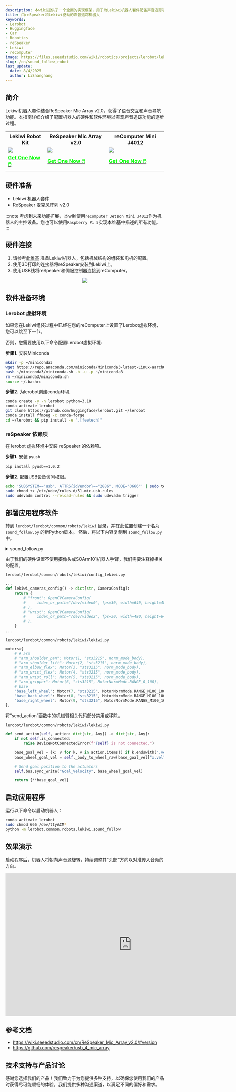 ```yaml
---
description: 本wiki提供了一个全面的实现框架，用于为Lekiwi机器人套件配备声音追踪功能，使用ReSpeaker Mic Array v2.0和reComputer Jetson Mini。内容涵盖硬件集成、环境配置和软件适配，并演示实时音频源追踪功能。
title: 由reSpeaker和Lekiwi驱动的声音追踪机器人
keywords:
- Lerobot
- Huggingface
- Car
- Robotics
- reSpeaker
- Lekiwi
- reComputer
image: https://files.seeedstudio.com/wiki/robotics/projects/lerobot/lekiwi/lekiwi_cad_v1.webp
slug: /cn/sound_follow_robot
last_update:
  date: 8/4/2025
  author: LiShanghang
---
```


## 简介
Lekiwi机器人套件结合ReSpeaker Mic Array v2.0，获得了语音交互和声音导航功能。本指南详细介绍了配置机器人的硬件和软件环境以实现声音追踪功能的逐步过程。

<div class="table-center">
  <table align="center">
    <tr>
        <th>Lekiwi Robot Kit</th>
        <th>ReSpeaker Mic Array v2.0</th>
        <th>reComputer Mini J4012</th>
    </tr>
    <tr>
        <td>
            <div style={{textAlign:'center'}}>
                <img src="https://files.seeedstudio.com/wiki/robotics/projects/lerobot/lekiwi/lekiwi_cad_v1.png" style={{width:250, height:'auto'}}/>
            </div>
        </td>
        <td>
            <div style={{textAlign:'center'}}>
                <img src="https://media-cdn.seeedstudio.com/media/catalog/product/cache/bb49d3ec4ee05b6f018e93f896b8a25d/0/2/02_7.png" style={{width:250, height:'auto'}}/>
            </div>
        </td>
        <td>
            <div style={{textAlign:'center'}}>
                <img src="https://media-cdn.seeedstudio.com/media/catalog/product/cache/bb49d3ec4ee05b6f018e93f896b8a25d/2/-/2-recomputer-mini-j30or40-45font_1.jpg" style={{width:250, height:'auto'}}/>
            </div>
        </td>
    </tr>
    <tr>
        <td>
            <div class="get_one_now_container" style={{textAlign: 'center'}}>
                <a class="get_one_now_item" href="https://www.seeedstudio.com/SO-ARM101-Low-Cost-AI-Arm-Kit-Pro-p-6427.html" target="_blank">
                    <strong><span><font color={'FFFFFF'} size={"4"}> Get One Now 🖱️</font></span></strong>
                </a>
            </div>
        </td>
        <td>
            <div class="get_one_now_container" style={{textAlign: 'center'}}>
                <a class="get_one_now_item" href="https://www.seeedstudio.com/ReSpeaker-Mic-Array-v2-0.html?___store=retailer" target="_blank">
                    <strong><span><font color={'FFFFFF'} size={"4"}> Get One Now 🖱️</font></span></strong>
                </a>
            </div>
        </td>
        <td>
            <div class="get_one_now_container" style={{textAlign: 'center'}}>
                <a class="get_one_now_item" href="https://www.seeedstudio.com/reComputer-Mini-J4012-with-Extension-p-6353.html" target="_blank">
                    <strong><span><font color={'FFFFFF'} size={"4"}> Get One Now 🖱️</font></span></strong>
                </a>
            </div>
        </td>
    </tr>
  </table>
</div>


## 硬件准备

- Lekiwi 机器人套件
- ReSpeaker 麦克风阵列 v2.0

:::note
考虑到未来功能扩展，本wiki使用`reComputer Jetson Mini J4012`作为机器人的主控设备。您也可以使用`Raspberry Pi 5`实现本维基中描述的所有功能。
:::

## 硬件连接

1. 请参考[此维基](https://wiki.seeedstudio.com/cn/lerobot_lekiwi/) 准备Lekiwi机器人，包括机械结构的组装和电机的配置。
2. 使用3D打印的连接器将reSpeaker安装到Lekiwi上。
3. 使用USB线将reSpeaker和伺服控制器连接到reComputer。

<div align="center">
    <img width={1000}
    src="https://files.seeedstudio.com/wiki/reComputer-Jetson/sound_follow/robot.jpg" />
</div>

## 软件准备环境

### Lerobot 虚拟环境

如果您在Lekiwi组装过程中已经在您的reComputer上设置了Lerobot虚拟环境，您可以跳至下一节。

否则，您需要使用以下命令配置Lerobot虚拟环境:

**步骤1.** 安装Miniconda
```bash
mkdir -p ~/miniconda3
wget https://repo.anaconda.com/miniconda/Miniconda3-latest-Linux-aarch64.sh -O ~/miniconda3/miniconda.sh
bash ~/miniconda3/miniconda.sh -b -u -p ~/miniconda3
rm ~/miniconda3/miniconda.sh
source ~/.bashrc
```
**步骤2.** 为lerobot创建conda环境
```bash
conda create -y -n lerobot python=3.10
conda activate lerobot
git clone https://github.com/huggingface/lerobot.git ~/lerobot
conda install ffmpeg -c conda-forge
cd ~/lerobot && pip install -e ".[feetech]"
```

### reSpeaker 依赖项

在 lerobot 虚拟环境中安装 reSpeaker 的依赖项。

**步骤1.** 安装 `pyusb`

```bash
pip install pyusb==1.0.2
```

**步骤2.** 配置USB设备访问权限。

```bash
echo 'SUBSYSTEM=="usb", ATTRS{idVendor}=="2886", MODE="0666"' | sudo tee /etc/udev/rules.d/51-mic-usb.rules
sudo chmod +x /etc/udev/rules.d/51-mic-usb.rules
sudo udevadm control --reload-rules && sudo udevadm trigger
```

## 部署应用程序软件

转到 `lerobot/lerobot/common/robots/lekiwi` 目录，并在此位置创建一个名为 `sound_follow.py` 的新Python脚本。
然后，将以下内容复制到 `sound_follow.py` 中。

<details>

<summary> sound_follow.py </summary>

```python

#!/usr/bin/env python3


import logging
import time
import sys
import struct
import usb.core
import usb.util

from .config_lekiwi import LeKiwiConfig
from .lekiwi import LeKiwi

class Tuning:
    TIMEOUT = 100000

    def __init__(self, dev):
        self.dev = dev
        self.PARAMETERS = {
            'AECFREEZEONOFF': (18, 7, 'int', 1, 0, 'rw', 'Adaptive Echo Canceler updates inhibit.', '0 = Adaptation enabled', '1 = Freeze adaptation, filter only'),
            'AECNORM': (18, 19, 'float', 16, 0.25, 'rw', 'Limit on norm of AEC filter coefficients'),
            'AECPATHCHANGE': (18, 25, 'int', 1, 0, 'ro', 'AEC Path Change Detection.', '0 = false (no path change detected)', '1 = true (path change detected)'),
            'RT60': (18, 26, 'float', 0.9, 0.25, 'ro', 'Current RT60 estimate in seconds'),
            'HPFONOFF': (18, 27, 'int', 3, 0, 'rw', 'High-pass Filter on microphone signals.', '0 = OFF', '1 = ON - 70 Hz cut-off', '2 = ON - 125 Hz cut-off', '3 = ON - 180 Hz cut-off'),
            'RT60ONOFF': (18, 28, 'int', 1, 0, 'rw', 'RT60 Estimation for AES. 0 = OFF 1 = ON'),
            'AECSILENCELEVEL': (18, 30, 'float', 1, 1e-09, 'rw', 'Threshold for signal detection in AEC [-inf .. 0] dBov (Default: -80dBov = 10log10(1x10-8))'),
            'AECSILENCEMODE': (18, 31, 'int', 1, 0, 'ro', 'AEC far-end silence detection status. ', '0 = false (signal detected) ', '1 = true (silence detected)'),
            'AGCONOFF': (19, 0, 'int', 1, 0, 'rw', 'Automatic Gain Control. ', '0 = OFF ', '1 = ON'),
            'AGCMAXGAIN': (19, 1, 'float', 1000, 1, 'rw', 'Maximum AGC gain factor. ', '[0 .. 60] dB (default 30dB = 20log10(31.6))'),
            'AGCDESIREDLEVEL': (19, 2, 'float', 0.99, 1e-08, 'rw', 'Target power level of the output signal. ', '[-inf .. 0] dBov (default: -23dBov = 10log10(0.005))'),
            'AGCGAIN': (19, 3, 'float', 1000, 1, 'rw', 'Current AGC gain factor. ', '[0 .. 60] dB (default: 0.0dB = 20log10(1.0))'),
            'AGCTIME': (19, 4, 'float', 1, 0.1, 'rw', 'Ramps-up / down time-constant in seconds.'),
            'CNIONOFF': (19, 5, 'int', 1, 0, 'rw', 'Comfort Noise Insertion.', '0 = OFF', '1 = ON'),
            'FREEZEONOFF': (19, 6, 'int', 1, 0, 'rw', 'Adaptive beamformer updates.', '0 = Adaptation enabled', '1 = Freeze adaptation, filter only'),
            'STATNOISEONOFF': (19, 8, 'int', 1, 0, 'rw', 'Stationary noise suppression.', '0 = OFF', '1 = ON'),
            'GAMMA_NS': (19, 9, 'float', 3, 0, 'rw', 'Over-subtraction factor of stationary noise. min .. max attenuation'),
            'MIN_NS': (19, 10, 'float', 1, 0, 'rw', 'Gain-floor for stationary noise suppression.', '[-inf .. 0] dB (default: -16dB = 20log10(0.15))'),
            'NONSTATNOISEONOFF': (19, 11, 'int', 1, 0, 'rw', 'Non-stationary noise suppression.', '0 = OFF', '1 = ON'),
            'GAMMA_NN': (19, 12, 'float', 3, 0, 'rw', 'Over-subtraction factor of non- stationary noise. min .. max attenuation'),
            'MIN_NN': (19, 13, 'float', 1, 0, 'rw', 'Gain-floor for non-stationary noise suppression.', '[-inf .. 0] dB (default: -10dB = 20log10(0.3))'),
            'ECHOONOFF': (19, 14, 'int', 1, 0, 'rw', 'Echo suppression.', '0 = OFF', '1 = ON'),
            'GAMMA_E': (19, 15, 'float', 3, 0, 'rw', 'Over-subtraction factor of echo (direct and early components). min .. max attenuation'),
            'GAMMA_ETAIL': (19, 16, 'float', 3, 0, 'rw', 'Over-subtraction factor of echo (tail components). min .. max attenuation'),
            'GAMMA_ENL': (19, 17, 'float', 5, 0, 'rw', 'Over-subtraction factor of non-linear echo. min .. max attenuation'),
            'NLATTENONOFF': (19, 18, 'int', 1, 0, 'rw', 'Non-Linear echo attenuation.', '0 = OFF', '1 = ON'),
            'NLAEC_MODE': (19, 20, 'int', 2, 0, 'rw', 'Non-Linear AEC training mode.', '0 = OFF', '1 = ON - phase 1', '2 = ON - phase 2'),
            'SPEECHDETECTED': (19, 22, 'int', 1, 0, 'ro', 'Speech detection status.', '0 = false (no speech detected)', '1 = true (speech detected)'),
            'FSBUPDATED': (19, 23, 'int', 1, 0, 'ro', 'FSB Update Decision.', '0 = false (FSB was not updated)', '1 = true (FSB was updated)'),
            'FSBPATHCHANGE': (19, 24, 'int', 1, 0, 'ro', 'FSB Path Change Detection.', '0 = false (no path change detected)', '1 = true (path change detected)'),
            'TRANSIENTONOFF': (19, 29, 'int', 1, 0, 'rw', 'Transient echo suppression.', '0 = OFF', '1 = ON'),
            'VOICEACTIVITY': (19, 32, 'int', 1, 0, 'ro', 'VAD voice activity status.', '0 = false (no voice activity)', '1 = true (voice activity)'),
            'STATNOISEONOFF_SR': (19, 33, 'int', 1, 0, 'rw', 'Stationary noise suppression for ASR.', '0 = OFF', '1 = ON'),
            'NONSTATNOISEONOFF_SR': (19, 34, 'int', 1, 0, 'rw', 'Non-stationary noise suppression for ASR.', '0 = OFF', '1 = ON'),
            'GAMMA_NS_SR': (19, 35, 'float', 3, 0, 'rw', 'Over-subtraction factor of stationary noise for ASR. ', '[0.0 .. 3.0] (default: 1.0)'),
            'GAMMA_NN_SR': (19, 36, 'float', 3, 0, 'rw', 'Over-subtraction factor of non-stationary noise for ASR. ', '[0.0 .. 3.0] (default: 1.1)'),
            'MIN_NS_SR': (19, 37, 'float', 1, 0, 'rw', 'Gain-floor for stationary noise suppression for ASR.', '[-inf .. 0] dB (default: -16dB = 20log10(0.15))'),
            'MIN_NN_SR': (19, 38, 'float', 1, 0, 'rw', 'Gain-floor for non-stationary noise suppression for ASR.', '[-inf .. 0] dB (default: -10dB = 20log10(0.3))'),
            'GAMMAVAD_SR': (19, 39, 'float', 1000, 0, 'rw', 'Set the threshold for voice activity detection.', '[-inf .. 60] dB (default: 3.5dB 20log10(1.5))'),
            # 'KEYWORDDETECT': (20, 0, 'int', 1, 0, 'ro', 'Keyword detected. Current value so needs polling.'),
            'DOAANGLE': (21, 0, 'int', 359, 0, 'ro', 'DOA angle. Current value. Orientation depends on build configuration.')
        }

    def write(self, name, value):
        try:
            data = self.PARAMETERS[name]
        except KeyError:
            return

        if data[5] == 'ro':
            raise ValueError('{} is read-only'.format(name))

        id = data[0]

        # 4 bytes offset, 4 bytes value, 4 bytes type
        if data[2] == 'int':
            payload = struct.pack(b'iii', data[1], int(value), 1)
        else:
            payload = struct.pack(b'ifi', data[1], float(value), 0)

        self.dev.ctrl_transfer(
            usb.util.CTRL_OUT | usb.util.CTRL_TYPE_VENDOR | usb.util.CTRL_RECIPIENT_DEVICE,
            0, 0, id, payload, self.TIMEOUT)

    def read(self, name):
        try:
            data = self.PARAMETERS[name]
        except KeyError:
            return

        id = data[0]

        cmd = 0x80 | data[1]
        if data[2] == 'int':
            cmd |= 0x40

        length = 8

        response = self.dev.ctrl_transfer(
            usb.util.CTRL_IN | usb.util.CTRL_TYPE_VENDOR | usb.util.CTRL_RECIPIENT_DEVICE,
            0, cmd, id, length, self.TIMEOUT)

        # response = struct.unpack(b'ii', response.tostring())
        response = struct.unpack(b'ii', response.tobytes() if sys.version_info[1]>=2 else response.tostring())

        if data[2] == 'int':
            result = response[0]
        else:
            result = response[0] * (2.**response[1])

        return result

    def set_vad_threshold(self, db):
        self.write('GAMMAVAD_SR', db)

    def is_voice(self):
        return self.read('VOICEACTIVITY')

    @property
    def direction(self):
        return self.read('DOAANGLE')

    @property
    def version(self):
        return self.dev.ctrl_transfer(
            usb.util.CTRL_IN | usb.util.CTRL_TYPE_VENDOR | usb.util.CTRL_RECIPIENT_DEVICE,
            0, 0x80, 0, 1, self.TIMEOUT)[0]

    def close(self):
        """
        close the interface
        """
        usb.util.dispose_resources(self.dev)


class SoundFollowingRobot:
    def __init__(self):
        logging.info("Configuring LeKiwi")
        self.robot = LeKiwi(LeKiwiConfig())
        logging.info("Connecting LeKiwi")
        self.robot.connect(False)

        # scale factor
        self.scale_factor = 2
        self.angle_threshold = 5.0

        self.mic = self.find()

    def find(self, vid=0x2886, pid=0x0018):
        dev = usb.core.find(idVendor=vid, idProduct=pid)
        if not dev:
            return

        return Tuning(dev)
    
    def get_sound_direction(self):
        return self.mic.read("DOAANGLE")
        
    def robot_turn(self, speed):
        data = {'x.vel': 0.0, 'y.vel': 0.0, 'theta.vel': int(speed/self.scale_factor)}
        _action_sent = self.robot.send_action(data)

    def run(self):
        try:
            self.mic.set_vad_threshold(5)
            while True:
                if robot.mic.is_voice():
                    sound_angle = self.get_sound_direction()
                    angle_diff = sound_angle - 90
                    if angle_diff > 180:
                        angle_diff -= 360
                    elif angle_diff < -180:
                        angle_diff += 360
                    if abs(angle_diff) < self.angle_threshold:
                        self.robot_turn(0)
                    else:
                        self.robot_turn(angle_diff)
                    print(f"voice angle: {sound_angle}")
                else:
                    print('No voice detected!')
                time.sleep(0.2)
        except KeyboardInterrupt:
            print("Finish")
        except Exception as e:
            print(f"Exception occurred: {e}")
        finally:
            self.close()
    
    def close(self):
        self.robot_turn(0)
        self.robot.disconnect()
        self.mic.close()


if __name__ == "__main__":
    robot = SoundFollowingRobot()
    robot.run()

```

</details>

由于我们的硬件设置不使用摄像头或SOArm101机器人手臂，我们需要注释掉相关的配置。

`lerobot/lerobot/common/robots/lekiwi/config_lekiwi.py`

```python
...
def lekiwi_cameras_config() -> dict[str, CameraConfig]:
    return {
        # "front": OpenCVCameraConfig(
        #     index_or_path="/dev/video0", fps=30, width=640, height=480, rotation=Cv2Rotation.ROTATE_180
        # ),
        # "wrist": OpenCVCameraConfig(
        #     index_or_path="/dev/video2", fps=30, width=480, height=640, rotation=Cv2Rotation.ROTATE_90
        # ),
    }
...
```

`lerobot/lerobot/common/robots/lekiwi/lekiwi.py`

```python
motors={
    # # arm
    # "arm_shoulder_pan": Motor(1, "sts3215", norm_mode_body),
    # "arm_shoulder_lift": Motor(2, "sts3215", norm_mode_body),
    # "arm_elbow_flex": Motor(3, "sts3215", norm_mode_body),
    # "arm_wrist_flex": Motor(4, "sts3215", norm_mode_body),
    # "arm_wrist_roll": Motor(5, "sts3215", norm_mode_body),
    # "arm_gripper": Motor(6, "sts3215", MotorNormMode.RANGE_0_100),
    # base
    "base_left_wheel": Motor(7, "sts3215", MotorNormMode.RANGE_M100_100),
    "base_back_wheel": Motor(8, "sts3215", MotorNormMode.RANGE_M100_100),
    "base_right_wheel": Motor(9, "sts3215", MotorNormMode.RANGE_M100_100),
},
```

将“send_action”函数中的机械臂相关代码部分禁用或移除。

`lerobot/lerobot/common/robots/lekiwi/lekiwi.py`

```python
def send_action(self, action: dict[str, Any]) -> dict[str, Any]:
    if not self.is_connected:
        raise DeviceNotConnectedError(f"{self} is not connected.")

    base_goal_vel = {k: v for k, v in action.items() if k.endswith(".vel")}
    base_wheel_goal_vel = self._body_to_wheel_raw(base_goal_vel["x.vel"], base_goal_vel["y.vel"], base_goal_vel["theta.vel"])

    # Send goal position to the actuators
    self.bus.sync_write("Goal_Velocity", base_wheel_goal_vel)

    return {**base_goal_vel}
```

## 启动应用程序

运行以下命令以启动机器人：

```bash
conda activate lerobot
sudo chmod 666 /dev/ttyACM*
python -m lerobot.common.robots.lekiwi.sound_follow
```

## 效果演示

启动程序后，机器人将朝向声音源旋转，持续调整其“头部”方向以对准传入音频的方向。

<div align="center">
<iframe width="800" height="450" src="https://www.youtube.com/embed/uI_leYm_m-w" title="A Sound Follow Robot Powered by reSpeaker and Lekiwi" frameborder="0" allow="accelerometer; autoplay; clipboard-write; encrypted-media; gyroscope; picture-in-picture; web-share" referrerpolicy="strict-origin-when-cross-origin" allowfullscreen></iframe>
</div>

## 参考文档

- https://wiki.seeedstudio.com/cn/ReSpeaker_Mic_Array_v2.0/#version 
- https://github.com/respeaker/usb_4_mic_array 

## 技术支持与产品讨论

感谢您选择我们的产品！我们致力于为您提供多种支持，以确保您使用我们的产品时获得尽可能顺畅的体验。我们提供多种沟通渠道，以满足不同的偏好和需求。

<div class="button_tech_support_container">
<a href="https://forum.seeedstudio.com/" class="button_forum"></a>
<a href="https://www.seeedstudio.com/contacts" class="button_email"></a>
</div>

<div class="button_tech_support_container">
<a href="https://discord.gg/eWkprNDMU7" class="button_discord"></a>
<a href="https://github.com/Seeed-Studio/wiki-documents/discussions/69" class="button_discussion"></a>
</div>
